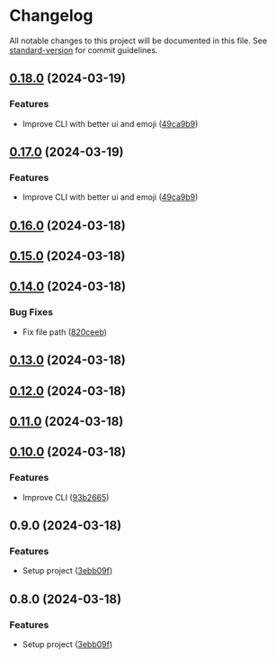 # Changelog

All notable changes to this project will be documented in this file. See [standard-version](https://github.com/conventional-changelog/standard-version) for commit guidelines.

## [0.18.0](https://github.com/fadhlaouir/create-express-node-starter/compare/v0.16.0...v0.18.0) (2024-03-19)


### Features

* Improve CLI with better ui and emoji ([49ca9b9](https://github.com/fadhlaouir/create-express-node-starter/commit/49ca9b942d16d1a031dde0baf02b15c61d8e4562))

## [0.17.0](https://github.com/fadhlaouir/create-express-node-starter/compare/v0.16.0...v0.17.0) (2024-03-19)


### Features

* Improve CLI with better ui and emoji ([49ca9b9](https://github.com/fadhlaouir/create-express-node-starter/commit/49ca9b942d16d1a031dde0baf02b15c61d8e4562))

## [0.16.0](https://github.com/fadhlaouir/create-express-node-starter/compare/v0.15.0...v0.16.0) (2024-03-18)

## [0.15.0](https://github.com/fadhlaouir/create-express-node-starter/compare/v0.14.0...v0.15.0) (2024-03-18)

## [0.14.0](https://github.com/fadhlaouir/create-express-node-starter/compare/v0.13.0...v0.14.0) (2024-03-18)


### Bug Fixes

* Fix file path ([820ceeb](https://github.com/fadhlaouir/create-express-node-starter/commit/820ceebfd897785bbdadaf52baaf6e4245e3af7d))

## [0.13.0](https://github.com/fadhlaouir/create-express-node-starter/compare/v0.12.0...v0.13.0) (2024-03-18)

## [0.12.0](https://github.com/fadhlaouir/create-express-node-starter/compare/v0.11.0...v0.12.0) (2024-03-18)

## [0.11.0](https://github.com/fadhlaouir/create-express-node-starter/compare/v0.10.0...v0.11.0) (2024-03-18)

## [0.10.0](https://github.com/fadhlaouir/create-express-node-starter/compare/v0.9.0...v0.10.0) (2024-03-18)


### Features

* Improve CLI ([93b2665](https://github.com/fadhlaouir/create-express-node-starter/commit/93b2665de9af18692267505ff1402458775c2af6))

## 0.9.0 (2024-03-18)


### Features

* Setup project ([3ebb09f](https://github.com/fadhlaouir/create-express-node-starter/commit/3ebb09f9c0b966779f12072a3034f8f432788d50))

## 0.8.0 (2024-03-18)


### Features

* Setup project ([3ebb09f](https://github.com/fadhlaouir/create-express-node-starter/commit/3ebb09f9c0b966779f12072a3034f8f432788d50))
